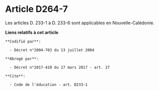 # Article D264-7

Les articles D. 233-1 à D. 233-6 sont applicables en Nouvelle-Calédonie.

**Liens relatifs à cet article**

	**Codifié par**:

	  - Décret n°2004-703 du 13 juillet 2004

	**Abrogé par**:

	  - Décret n°2017-410 du 27 mars 2017 - art. 27

	**Cite**:

	  - Code de l'éducation - art. D233-1
